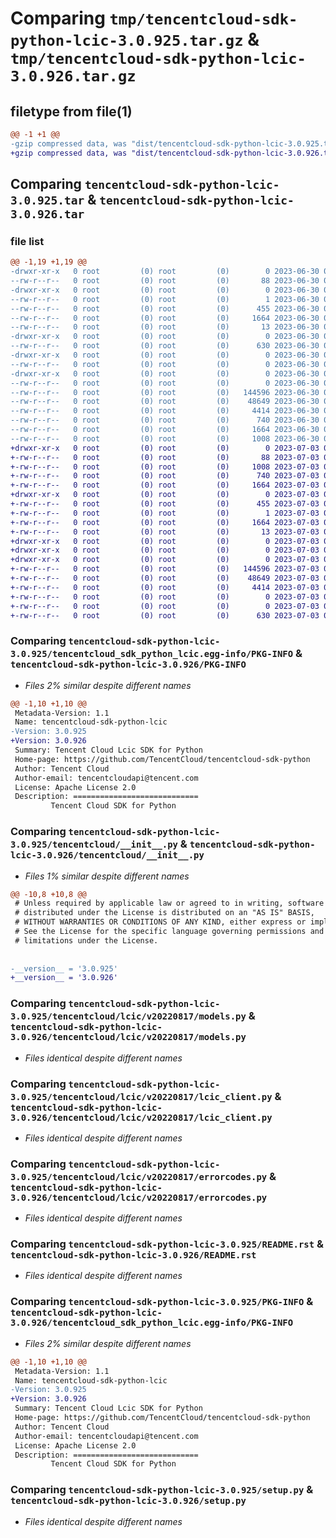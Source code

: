 # Comparing `tmp/tencentcloud-sdk-python-lcic-3.0.925.tar.gz` & `tmp/tencentcloud-sdk-python-lcic-3.0.926.tar.gz`

## filetype from file(1)

```diff
@@ -1 +1 @@
-gzip compressed data, was "dist/tencentcloud-sdk-python-lcic-3.0.925.tar", last modified: Fri Jun 30 02:16:57 2023, max compression
+gzip compressed data, was "dist/tencentcloud-sdk-python-lcic-3.0.926.tar", last modified: Mon Jul  3 00:29:32 2023, max compression
```

## Comparing `tencentcloud-sdk-python-lcic-3.0.925.tar` & `tencentcloud-sdk-python-lcic-3.0.926.tar`

### file list

```diff
@@ -1,19 +1,19 @@
-drwxr-xr-x   0 root         (0) root         (0)        0 2023-06-30 02:16:57.000000 tencentcloud-sdk-python-lcic-3.0.925/
--rw-r--r--   0 root         (0) root         (0)       88 2023-06-30 02:16:57.000000 tencentcloud-sdk-python-lcic-3.0.925/setup.cfg
-drwxr-xr-x   0 root         (0) root         (0)        0 2023-06-30 02:16:57.000000 tencentcloud-sdk-python-lcic-3.0.925/tencentcloud_sdk_python_lcic.egg-info/
--rw-r--r--   0 root         (0) root         (0)        1 2023-06-30 02:16:57.000000 tencentcloud-sdk-python-lcic-3.0.925/tencentcloud_sdk_python_lcic.egg-info/dependency_links.txt
--rw-r--r--   0 root         (0) root         (0)      455 2023-06-30 02:16:57.000000 tencentcloud-sdk-python-lcic-3.0.925/tencentcloud_sdk_python_lcic.egg-info/SOURCES.txt
--rw-r--r--   0 root         (0) root         (0)     1664 2023-06-30 02:16:57.000000 tencentcloud-sdk-python-lcic-3.0.925/tencentcloud_sdk_python_lcic.egg-info/PKG-INFO
--rw-r--r--   0 root         (0) root         (0)       13 2023-06-30 02:16:57.000000 tencentcloud-sdk-python-lcic-3.0.925/tencentcloud_sdk_python_lcic.egg-info/top_level.txt
-drwxr-xr-x   0 root         (0) root         (0)        0 2023-06-30 02:16:57.000000 tencentcloud-sdk-python-lcic-3.0.925/tencentcloud/
--rw-r--r--   0 root         (0) root         (0)      630 2023-06-30 02:16:56.000000 tencentcloud-sdk-python-lcic-3.0.925/tencentcloud/__init__.py
-drwxr-xr-x   0 root         (0) root         (0)        0 2023-06-30 02:16:57.000000 tencentcloud-sdk-python-lcic-3.0.925/tencentcloud/lcic/
--rw-r--r--   0 root         (0) root         (0)        0 2023-06-30 02:16:56.000000 tencentcloud-sdk-python-lcic-3.0.925/tencentcloud/lcic/__init__.py
-drwxr-xr-x   0 root         (0) root         (0)        0 2023-06-30 02:16:57.000000 tencentcloud-sdk-python-lcic-3.0.925/tencentcloud/lcic/v20220817/
--rw-r--r--   0 root         (0) root         (0)        0 2023-06-30 02:16:56.000000 tencentcloud-sdk-python-lcic-3.0.925/tencentcloud/lcic/v20220817/__init__.py
--rw-r--r--   0 root         (0) root         (0)   144596 2023-06-30 02:16:56.000000 tencentcloud-sdk-python-lcic-3.0.925/tencentcloud/lcic/v20220817/models.py
--rw-r--r--   0 root         (0) root         (0)    48649 2023-06-30 02:16:56.000000 tencentcloud-sdk-python-lcic-3.0.925/tencentcloud/lcic/v20220817/lcic_client.py
--rw-r--r--   0 root         (0) root         (0)     4414 2023-06-30 02:16:56.000000 tencentcloud-sdk-python-lcic-3.0.925/tencentcloud/lcic/v20220817/errorcodes.py
--rw-r--r--   0 root         (0) root         (0)      740 2023-06-30 02:16:56.000000 tencentcloud-sdk-python-lcic-3.0.925/README.rst
--rw-r--r--   0 root         (0) root         (0)     1664 2023-06-30 02:16:57.000000 tencentcloud-sdk-python-lcic-3.0.925/PKG-INFO
--rw-r--r--   0 root         (0) root         (0)     1008 2023-06-30 02:16:56.000000 tencentcloud-sdk-python-lcic-3.0.925/setup.py
+drwxr-xr-x   0 root         (0) root         (0)        0 2023-07-03 00:29:32.000000 tencentcloud-sdk-python-lcic-3.0.926/
+-rw-r--r--   0 root         (0) root         (0)       88 2023-07-03 00:29:32.000000 tencentcloud-sdk-python-lcic-3.0.926/setup.cfg
+-rw-r--r--   0 root         (0) root         (0)     1008 2023-07-03 00:29:31.000000 tencentcloud-sdk-python-lcic-3.0.926/setup.py
+-rw-r--r--   0 root         (0) root         (0)      740 2023-07-03 00:29:31.000000 tencentcloud-sdk-python-lcic-3.0.926/README.rst
+-rw-r--r--   0 root         (0) root         (0)     1664 2023-07-03 00:29:32.000000 tencentcloud-sdk-python-lcic-3.0.926/PKG-INFO
+drwxr-xr-x   0 root         (0) root         (0)        0 2023-07-03 00:29:32.000000 tencentcloud-sdk-python-lcic-3.0.926/tencentcloud_sdk_python_lcic.egg-info/
+-rw-r--r--   0 root         (0) root         (0)      455 2023-07-03 00:29:32.000000 tencentcloud-sdk-python-lcic-3.0.926/tencentcloud_sdk_python_lcic.egg-info/SOURCES.txt
+-rw-r--r--   0 root         (0) root         (0)        1 2023-07-03 00:29:32.000000 tencentcloud-sdk-python-lcic-3.0.926/tencentcloud_sdk_python_lcic.egg-info/dependency_links.txt
+-rw-r--r--   0 root         (0) root         (0)     1664 2023-07-03 00:29:32.000000 tencentcloud-sdk-python-lcic-3.0.926/tencentcloud_sdk_python_lcic.egg-info/PKG-INFO
+-rw-r--r--   0 root         (0) root         (0)       13 2023-07-03 00:29:32.000000 tencentcloud-sdk-python-lcic-3.0.926/tencentcloud_sdk_python_lcic.egg-info/top_level.txt
+drwxr-xr-x   0 root         (0) root         (0)        0 2023-07-03 00:29:32.000000 tencentcloud-sdk-python-lcic-3.0.926/tencentcloud/
+drwxr-xr-x   0 root         (0) root         (0)        0 2023-07-03 00:29:32.000000 tencentcloud-sdk-python-lcic-3.0.926/tencentcloud/lcic/
+drwxr-xr-x   0 root         (0) root         (0)        0 2023-07-03 00:29:32.000000 tencentcloud-sdk-python-lcic-3.0.926/tencentcloud/lcic/v20220817/
+-rw-r--r--   0 root         (0) root         (0)   144596 2023-07-03 00:29:31.000000 tencentcloud-sdk-python-lcic-3.0.926/tencentcloud/lcic/v20220817/models.py
+-rw-r--r--   0 root         (0) root         (0)    48649 2023-07-03 00:29:31.000000 tencentcloud-sdk-python-lcic-3.0.926/tencentcloud/lcic/v20220817/lcic_client.py
+-rw-r--r--   0 root         (0) root         (0)     4414 2023-07-03 00:29:31.000000 tencentcloud-sdk-python-lcic-3.0.926/tencentcloud/lcic/v20220817/errorcodes.py
+-rw-r--r--   0 root         (0) root         (0)        0 2023-07-03 00:29:31.000000 tencentcloud-sdk-python-lcic-3.0.926/tencentcloud/lcic/v20220817/__init__.py
+-rw-r--r--   0 root         (0) root         (0)        0 2023-07-03 00:29:31.000000 tencentcloud-sdk-python-lcic-3.0.926/tencentcloud/lcic/__init__.py
+-rw-r--r--   0 root         (0) root         (0)      630 2023-07-03 00:29:31.000000 tencentcloud-sdk-python-lcic-3.0.926/tencentcloud/__init__.py
```

### Comparing `tencentcloud-sdk-python-lcic-3.0.925/tencentcloud_sdk_python_lcic.egg-info/PKG-INFO` & `tencentcloud-sdk-python-lcic-3.0.926/PKG-INFO`

 * *Files 2% similar despite different names*

```diff
@@ -1,10 +1,10 @@
 Metadata-Version: 1.1
 Name: tencentcloud-sdk-python-lcic
-Version: 3.0.925
+Version: 3.0.926
 Summary: Tencent Cloud Lcic SDK for Python
 Home-page: https://github.com/TencentCloud/tencentcloud-sdk-python
 Author: Tencent Cloud
 Author-email: tencentcloudapi@tencent.com
 License: Apache License 2.0
 Description: ============================
         Tencent Cloud SDK for Python
```

### Comparing `tencentcloud-sdk-python-lcic-3.0.925/tencentcloud/__init__.py` & `tencentcloud-sdk-python-lcic-3.0.926/tencentcloud/__init__.py`

 * *Files 1% similar despite different names*

```diff
@@ -10,8 +10,8 @@
 # Unless required by applicable law or agreed to in writing, software
 # distributed under the License is distributed on an "AS IS" BASIS,
 # WITHOUT WARRANTIES OR CONDITIONS OF ANY KIND, either express or implied.
 # See the License for the specific language governing permissions and
 # limitations under the License.
 
 
-__version__ = '3.0.925'
+__version__ = '3.0.926'
```

### Comparing `tencentcloud-sdk-python-lcic-3.0.925/tencentcloud/lcic/v20220817/models.py` & `tencentcloud-sdk-python-lcic-3.0.926/tencentcloud/lcic/v20220817/models.py`

 * *Files identical despite different names*

### Comparing `tencentcloud-sdk-python-lcic-3.0.925/tencentcloud/lcic/v20220817/lcic_client.py` & `tencentcloud-sdk-python-lcic-3.0.926/tencentcloud/lcic/v20220817/lcic_client.py`

 * *Files identical despite different names*

### Comparing `tencentcloud-sdk-python-lcic-3.0.925/tencentcloud/lcic/v20220817/errorcodes.py` & `tencentcloud-sdk-python-lcic-3.0.926/tencentcloud/lcic/v20220817/errorcodes.py`

 * *Files identical despite different names*

### Comparing `tencentcloud-sdk-python-lcic-3.0.925/README.rst` & `tencentcloud-sdk-python-lcic-3.0.926/README.rst`

 * *Files identical despite different names*

### Comparing `tencentcloud-sdk-python-lcic-3.0.925/PKG-INFO` & `tencentcloud-sdk-python-lcic-3.0.926/tencentcloud_sdk_python_lcic.egg-info/PKG-INFO`

 * *Files 2% similar despite different names*

```diff
@@ -1,10 +1,10 @@
 Metadata-Version: 1.1
 Name: tencentcloud-sdk-python-lcic
-Version: 3.0.925
+Version: 3.0.926
 Summary: Tencent Cloud Lcic SDK for Python
 Home-page: https://github.com/TencentCloud/tencentcloud-sdk-python
 Author: Tencent Cloud
 Author-email: tencentcloudapi@tencent.com
 License: Apache License 2.0
 Description: ============================
         Tencent Cloud SDK for Python
```

### Comparing `tencentcloud-sdk-python-lcic-3.0.925/setup.py` & `tencentcloud-sdk-python-lcic-3.0.926/setup.py`

 * *Files identical despite different names*

